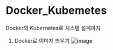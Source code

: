 # Docker_Kubemetes
Docker와 Kubernetes로 시스템 설계까지


1. Docker로 이미지 띄우기
![image](https://github.com/user-attachments/assets/ba1d5264-c9fa-4905-b3c2-6a8d7fd328d4)
